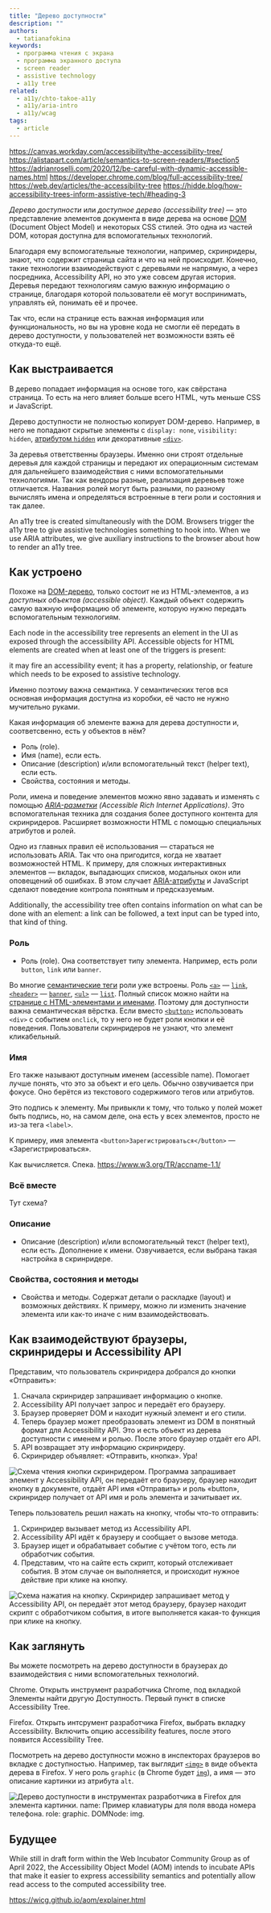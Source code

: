 ```yaml
---
title: "Дерево доступности"
description: ""
authors:
  - tatianafokina
keywords:
  - программа чтения с экрана
  - программа экранного доступа
  - screen reader
  - assistive technology
  - a11y tree
related:
  - a11y/chto-takoe-a11y
  - a11y/aria-intro
  - a11y/wcag
tags:
  - article
---
```


https://canvas.workday.com/accessibility/the-accessibility-tree/
https://alistapart.com/article/semantics-to-screen-readers/#section5
https://adrianroselli.com/2020/12/be-careful-with-dynamic-accessible-names.html
https://developer.chrome.com/blog/full-accessibility-tree/
https://web.dev/articles/the-accessibility-tree
https://hidde.blog/how-accessibility-trees-inform-assistive-tech/#heading-3

_Дерево доступности_ или _доступное дерево (accessibility tree)_ — это представление элементов документа в виде дерева на основе [DOM](/js/dom/) (Document Object Model) и некоторых CSS стилей. Это одна из частей DOM, которая доступна для вспомогательных технологий.

Благодаря ему вспомогательные технологии, например, скринридеры, знают, что содержит страница сайта и что на ней происходит. Конечно, такие технологии взаимодействуют с деревьями не напрямую, а через посредника, Accessibility API, но это уже совсем другая история. Деревья передают технологиям самую важную информацию о странице, благодаря которой пользователи её могут воспринимать, управлять ей, понимать её и прочее.

Так что, если на странице есть важная информация или функциональность, но вы на уровне кода не смогли её передать в дерево доступности, у пользователей нет возможности взять её откуда-то ещё.

## Как выстраивается

В дерево попадает информация на основе того, как свёрстана страница. То есть на него влияет больше всего HTML, чуть меньше CSS и JavaScript.

Дерево доступности не полностью копирует DOM-дерево. Например, в него не попадают скрытые элементы с `display: none`, `visibility: hidden`, [атрибутом `hidden`](/html/hidden/) или декоративные [`<div>`](/html/div/).

За деревья ответственны браузеры. Именно они строят отдельные деревья для каждой страницы и передают их операционным системам для дальнейшего взаимодействия с ними вспомогательными технологиями. Так как вендоры разные, реализация деревьев тоже отличается. Названия ролей могут быть разными, по разному вычислять имена и определяться встроенные в теги роли и состояния и так далее.

An a11y tree is created simultaneously with the DOM. Browsers trigger the a11y tree to give assistive technologies something to hook into. When we use ARIA attributes, we give auxiliary instructions to the browser about how to render an a11y tree.

## Как устроено

Похоже на [DOM-дерево](/js/dom/#iz-chego-sostoit-dom), только состоит не из HTML-элементов, а из _доступных объектов (accessible object)_. Каждый объект содержить самую важную информацию об элементе, которую нужно передать вспомогательным технологиям.

 Each node in the accessibility tree represents an element in the UI as exposed through the accessibility API. Accessible objects for HTML elements are created when at least one of the triggers is present:

it may fire an accessibility event;
it has a property, relationship, or feature which needs to be exposed to assistive technology.

Именно поэтому важна семантика. У семантических тегов вся основная информация доступна из коробки, её часто не нужно мучительно руками.

Какая информация об элементе важна для дерева доступности и, соответсвенно, есть у объектов в нём?

- Роль (role).
- Имя (name), если есть.
- Описание (description) и/или вспомогательный текст (helper text), если есть.
- Свойства, состояния и методы.

Роли, имена и поведение элементов можно явно задавать и изменять с помощью _[ARIA-разметки](/a11y/aria-intro/) (Accessible Rich Internet Applications)_. Это вспомогательная техника для создания более доступного контента для скринридеров. Расширяет возможности HTML с помощью специальных атрибутов и ролей.

Одно из главных правил её использования — стараться не использовать ARIA. Так что она пригодится, когда не хватает возможностей HTML. К примеру, для сложных интерактивных элементов — вкладок, выпадающих списков, модальных окон или оповещений об ошибках. В этом случает [ARIA-атрибуты](/a11y/aria-attrs/) и JavaScript сделают поведение контрола понятным и предсказуемым.

Additionally, the accessibility tree often contains information on what can be done with an element: a link can be followed, a text input can be typed into, that kind of thing.

### Роль

- Роль (role). Она соответствует типу элемента. Например, есть роли `button`, `link` или `banner`.

Во многие [семантические теги](/html/#semantika) роли уже встроены. Роль [`<a>`](/html/a/) — [`link`](/a11y/role-link/), [`<header>`](/html/header/) — [`banner`](/a11y/role-banner/), [`<ul>`](/html/ul/) — [`list`](/a11y/role-list/). Полный список можно найти на [странице с HTML-элементами и именами](https://russmaxdesign.github.io/html-elements-names/). Поэтому для доступности важна семантическая вёрстка. Если вместо [`<button>`](/html/button/) использовать `<div>` с событием `onclick`, то у него не будет роли кнопки и её поведения. Пользователи скринридеров не узнают, что элемент кликабельный.

### Имя

Его также называют доступным именем (accessible name). Помогает лучше понять, что это за объект и его цель. Обычно озвучивается при фокусе. Оно берётся из текстового содержимого тегов или атрибутов.

Это подпись к элементу. Мы привыкли к тому, что только у полей может быть подпись, но, на самом деле, она есть у всех элементов, просто не из-за тега `<label>`.

К примеру, имя элемента `<button>Зарегистрироваться</button>` — «Зарегистрироваться».

Как вычисляется. Спека. https://www.w3.org/TR/accname-1.1/

### Всё вместе

Тут схема?

### Описание

- Описание (description) и/или вспомогательный текст (helper text), если есть. Дополнение к имени. Озвучивается, если выбрана такая настройка в скринридере.

### Свойства, состояния и методы

- Свойства и методы. Содержат детали о раскладке (layout) и возможных действиях. К примеру, можно ли изменить значение элемента или как-то иначе с ним взаимодействовать.

## Как взаимодействуют браузеры, скринридеры и Accessibility API

Представим, что пользователь скринридера добрался до кнопки «Отправить»:

1. Сначала скринридер запрашивает информацию о кнопке.
1. Accessibility API получает запрос и передаёт его браузеру.
1. Браузер проверяет DOM и находит нужный элемент и его стили.
1. Теперь браузер может преобразовать элемент из DOM в понятный формат для Accessibility API. Это и есть объект из дерева доступности с именем и ролью. После этого браузер отдаёт его API.
1. API возвращает эту информацию скринридеру.
1. Скринридер объявляет: «Отправить, кнопка». Ура!

![Схема чтения кнопки скринридером. Программа запрашивает элемент у Accessibility API, он передаёт его браузеру, браузер находит кнопку в документе, отдаёт API имя «Отправить» и роль «button», скринридер получает от API имя и роль элемента и зачитывает их.](images/3.png)

Теперь пользователь решил нажать на кнопку, чтобы что-то отправить:

1. Скринридер вызывает метод из Accessibility API.
1. Accessibility API идёт к браузеру и сообщает о вызове метода.
1. Браузер ищет и обрабатывает событие с учётом того, есть ли обработчик события.
1. Представим, что на сайте есть скрипт, который отслеживает события. В этом случае он выполняется, и происходит нужное действие при клике на кнопку.

![Схема нажатия на кнопку. Скринридер запрашивает метод у Accessibility API, он передаёт этот метод браузеру, браузер находит скрипт с обработчиком события, в итоге выполняется какая-то функция при клике на кнопку.](images/4.png)

## Как заглянуть

Вы можете посмотреть на дерево доступности в браузерах до взаимодействия с ними вспомогательных технологий.

Chrome. Открыть инструмент разработчика Chrome, под вкладкой Элементы найти другую Доступность. Первый пункт в списке Accessibility Tree.

Firefox. Открыть интсрумент разработчика Firefox, выбрать вкладку Accessibility. Включить опцию accessibility features, после этого появится Accessibility Tree.

Посмотреть на дерево доступности можно в инспекторах браузеров во вкладке с доступностью. Например, так выглядит [`<img>`](/html/img/) в виде объекта дерева в Firefox. У него роль `graphic` (в Chrome будет [`img`](/a11y/role-img-image/)), а имя — это описание картинки из атрибута `alt`.

![Дерево доступности в инструментах разработчика в Firefox для элемента картинки. name: Пример клавиатуры для поля ввода номера телефона. role: graphic. DOMNode: img.](images/2.png)

## Будущее

While still in draft form within the Web Incubator Community Group as of April 2022, the Accessibility Object Model (AOM) intends to incubate APIs that make it easier to express accessibility semantics and potentially allow read access to the computed accessibility tree.

https://wicg.github.io/aom/explainer.html

